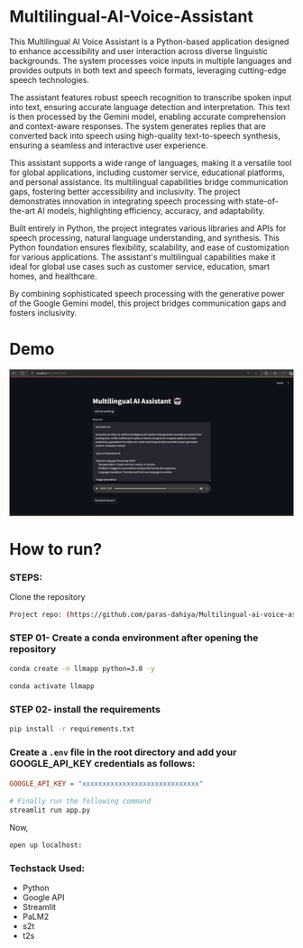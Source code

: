 # Multilingual-AI-Voice-Assistant

This Multilingual AI Voice Assistant is a Python-based application designed to enhance accessibility and user interaction across diverse linguistic backgrounds. The system processes voice inputs in multiple languages and provides outputs in both text and speech formats, leveraging cutting-edge speech technologies.

The assistant features robust speech recognition to transcribe spoken input into text, ensuring accurate language detection and interpretation. This text is then processed by the Gemini model, enabling accurate comprehension and context-aware responses. The system generates replies that are converted back into speech using high-quality text-to-speech synthesis, ensuring a seamless and interactive user experience.

This assistant supports a wide range of languages, making it a versatile tool for global applications, including customer service, educational platforms, and personal assistance. Its multilingual capabilities bridge communication gaps, fostering better accessibility and inclusivity. The project demonstrates innovation in integrating speech processing with state-of-the-art AI models, highlighting efficiency, accuracy, and adaptability.

Built entirely in Python, the project integrates various libraries and APIs for speech processing, natural language understanding, and synthesis. This Python foundation ensures flexibility, scalability, and ease of customization for various applications. The assistant's multilingual capabilities make it ideal for global use cases such as customer service, education, smart homes, and healthcare.

By combining sophisticated speech processing with the generative power of the Google Gemini model, this project bridges communication gaps and fosters inclusivity.

# Demo
![Demo](https://github.com/paras-dahiya/Multilingual-ai-voice-assistant/blob/master/demo/Screenshot%202024-12-03%20215614.png)

# How to run?
### STEPS:

Clone the repository

```bash
Project repo: (https://github.com/paras-dahiya/Multilingual-ai-voice-assistant)
```
### STEP 01- Create a conda environment after opening the repository

```bash
conda create -n llmapp python=3.8 -y
```

```bash
conda activate llmapp
```


### STEP 02- install the requirements
```bash
pip install -r requirements.txt
```

### Create a `.env` file in the root directory and add your GOOGLE_API_KEY credentials as follows:

```ini
GOOGLE_API_KEY = "xxxxxxxxxxxxxxxxxxxxxxxxxxxxx"
```


```bash
# Finally run the following command
streamlit run app.py
```

Now,
```bash
open up localhost:
```


### Techstack Used:

- Python
- Google API
- Streamlit
- PaLM2
- s2t
- t2s
